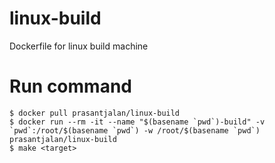 # linux-build
Dockerfile for linux build machine

# Run command
```
$ docker pull prasantjalan/linux-build
$ docker run --rm -it --name "$(basename `pwd`)-build" -v `pwd`:/root/$(basename `pwd`) -w /root/$(basename `pwd`) prasantjalan/linux-build
$ make <target>
```
